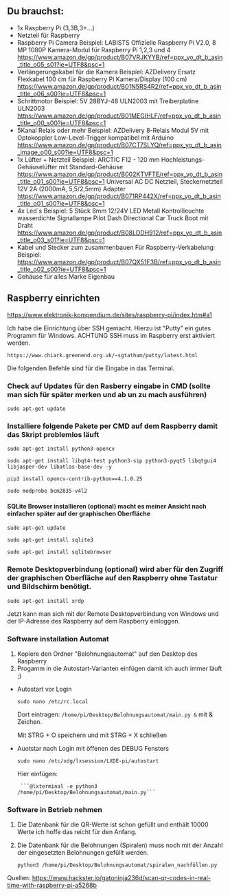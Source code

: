 ## Du brauchst:
- 1x Raspberry Pi (3,3B,3+...)
- Netzteil für Raspberry
- Raspberry Pi Camera
    Beispiel: LABISTS Offizielle Raspberry Pi V2.0, 8 MP 1080P Kamera-Modul für Raspberry Pi 1,2,3 und 4
    https://www.amazon.de/gp/product/B07VRJKYYB/ref=ppx_yo_dt_b_asin_title_o05_s01?ie=UTF8&psc=1
- Verlängerungskabel für die Kamera
    Beispiel: AZDelivery Ersatz Flexkabel 100 cm für Raspberry Pi Kamera/Display (100 cm)
    https://www.amazon.de/gp/product/B01N5RS4R2/ref=ppx_yo_dt_b_asin_title_o06_s00?ie=UTF8&psc=1
- Schrittmotor
    Beispiel: 5V 28BYJ-48 ULN2003 mit Treiberplatine ULN2003
    https://www.amazon.de/gp/product/B01MEGIHLF/ref=ppx_yo_dt_b_asin_title_o00_s00?ie=UTF8&psc=1
- 5Kanal Relais oder mehr
    Beispiel: AZDelivery 8-Relais Modul 5V mit Optokoppler Low-Level-Trigger kompatibel mit Arduino
    https://www.amazon.de/gp/product/B07CT7SLYQ/ref=ppx_yo_dt_b_asin_image_o00_s00?ie=UTF8&psc=1
- 1x Lüfter + Netzteil
    Beispiel: ARCTIC F12 - 120 mm Hochleistungs-Gehäuselüfter mit Standard-Gehäuse
    https://www.amazon.de/gp/product/B002KTVFTE/ref=ppx_yo_dt_b_asin_title_o01_s00?ie=UTF8&psc=1
    Universal AC DC Netzteil, Steckernetzteil 12V 2A (2000mA, 5,5/2,5mm) Adapter
    https://www.amazon.de/gp/product/B071RP442X/ref=ppx_yo_dt_b_asin_title_o01_s00?ie=UTF8&psc=1
- 4x Led´s
    Beispiel: 5 Stück 8mm 12/24V LED Metall Kontrollleuchte wasserdichte Signallampe Pilot Dash Directional Car Truck Boot mit Draht
    https://www.amazon.de/gp/product/B08LDDH912/ref=ppx_yo_dt_b_asin_title_o03_s01?ie=UTF8&psc=1
- Kabel und Stecker zum zusammenbauen
    Für Raspberry-Verkabelung:
        Beispiel: https://www.amazon.de/gp/product/B07QX51F3B/ref=ppx_yo_dt_b_asin_title_o02_s00?ie=UTF8&psc=1
- Gehäuse für alles Marke Eigenbau


## Raspberry einrichten 
https://www.elektronik-kompendium.de/sites/raspberry-pi/index.htm#a1

Ich habe die Einrichtung über SSH gemacht. Hierzu ist "Putty" ein gutes Programm für Windows. ACHTUNG SSH muss im Raspberry erst aktiviert werden.

    https://www.chiark.greenend.org.uk/~sgtatham/putty/latest.html
    
Die folgenden Befehle sind für die Eingabe in das Terminal.
### Check auf Updates für den Rasberry eingabe in CMD (sollte man sich für später merken und ab un zu mach ausführen)
```sudo apt-get update```

### Installiere folgende Pakete per CMD auf dem Raspberry damit das Skript problemlos läuft
```sudo apt-get install python3-opencv```

```sudo apt-get install libqt4-test python3-sip python3-pyqt5 libqtgui4 libjasper-dev libatlas-base-dev -y```

```pip3 install opencv-contrib-python==4.1.0.25```

```sudo modprobe bcm2835-v4l2```

#### SQLite Browser installieren (optional) macht es meiner Ansicht nach einfacher später auf der graphischen Oberfläche
```sudo apt-get update```

```sudo apt-get install sqlite3```

```sudo apt-get install sqlitebrowser```

### Remote Desktopverbindung (optional) wird aber für den Zugriff der graphischen Oberfläche auf den Raspberry ohne Tastatur und Bildschirm benötigt.
```sudo apt-get install xrdp```

Jetzt kann man sich mit der Remote Desktopverbindung von Windows und der IP-Adresse des Raspberry auf dem Raspberry einloggen.

### Software installation Automat
1. Kopiere den Ordner "Belohnungsautomat" auf den Desktop des Raspberry
2. Progamm in die Autostart-Varianten einfügen damit ich auch immer läuft ;)
- Autostart vor Login

   ```sudo nano /etc/rc.local```
   
   Dort eintragen: ```/home/pi/Desktop/Belohnungsautomat/main.py &``` mit & Zeichen.
   
   Mit STRG + O speichern und mit STRG + X schließen
        
- Auotstar nach Login mit öffenen des DEBUG Fensters

    ```sudo nano /etc/xdg/lxsession/LXDE-pi/autostart```
    
    Hier einfügen:
    
       ```@lxterminal -e python3 /home/pi/Desktop/Belohnungsautomat/main.py``` 
        
### Software in Betrieb nehmen
1. Die Datenbank für die QR-Werte ist schon gefüllt und enthält 10000 Werte ich hoffe das reicht für den Anfang.
2. Die Datenbank für die Belohnungen (Spiralen) muss noch mit der Anzahl der eingesetzten Belohnungen gefüllt werden.

     ```python3 /home/pi/Desktop/Belohnungsautomat/spiralen_nachfüllen.py``` 





Quellen: https://www.hackster.io/gatoninja236d/scan-qr-codes-in-real-time-with-raspberry-pi-a5268b
